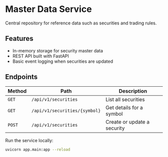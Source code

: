 # Master Data Service

Central repository for reference data such as securities and trading rules.

## Features

- In-memory storage for security master data
- REST API built with FastAPI
- Basic event logging when securities are updated

## Endpoints

| Method | Path | Description |
| ------ | ---- | ----------- |
| `GET` | `/api/v1/securities` | List all securities |
| `GET` | `/api/v1/securities/{symbol}` | Get details for a symbol |
| `POST` | `/api/v1/securities` | Create or update a security |

Run the service locally:

```bash
uvicorn app.main:app --reload
```
